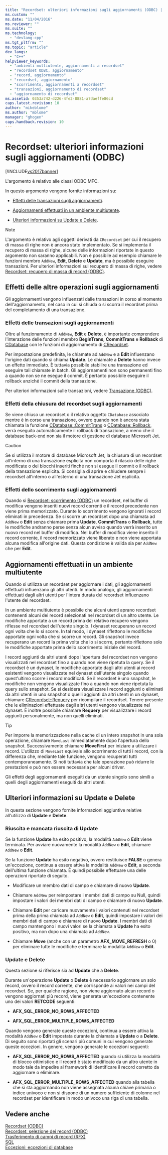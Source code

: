 ```yaml
---
title: "Recordset: ulteriori informazioni sugli aggiornamenti (ODBC) | Microsoft Docs"
ms.custom: ""
ms.date: "11/04/2016"
ms.reviewer: ""
ms.suite: ""
ms.technology: 
  - "devlang-cpp"
ms.tgt_pltfrm: ""
ms.topic: "article"
dev_langs: 
  - "C++"
helpviewer_keywords: 
  - "ambienti multiutente, aggiornamenti a recordset"
  - "recordset ODBC, aggiornamento"
  - "record, aggiornamento"
  - "recordset, aggiornamento"
  - "scorrimento, aggiornamenti a recordset"
  - "transazioni, aggiornamento di recordset"
  - "aggiornamento di recordset"
ms.assetid: 0353a742-d226-4fe2-8881-a7daeffe86cd
caps.latest.revision: 10
author: "mikeblome"
ms.author: "mblome"
manager: "ghogen"
caps.handback.revision: 10
---
```

# Recordset: ulteriori informazioni sugli aggiornamenti (ODBC)
[!INCLUDE[vs2017banner](../../assembler/inline/includes/vs2017banner.md)]

L'argomento è relativo alle classi ODBC MFC.  
  
 In questo argomento vengono fornite informazioni su:  
  
-   [Effetti delle transazioni sugli aggiornamenti](#_core_how_transactions_affect_updates).  
  
-   [Aggiornamenti effettuati in un ambiente multiutente](#_core_your_updates_and_the_updates_of_other_users).  
  
-   [Ulteriori informazioni su Update e Delete](#_core_more_about_update_and_delete).  
  
> [!NOTE]
>  L'argomento è relativo agli oggetti derivati da `CRecordset` per cui il recupero di massa di righe non è ancora stato implementato.  Se si implementa il recupero di massa di righe, alcune delle informazioni riportate in questo argomento non saranno applicabili.  Non è possibile ad esempio chiamare le funzioni membro `AddNew`, **Edit**, **Delete** e **Update**, ma è possibile eseguire transazioni.  Per ulteriori informazioni sul recupero di massa di righe, vedere [Recordset: recupero di massa di record \(ODBC\)](../../data/odbc/recordset-fetching-records-in-bulk-odbc.md).  
  
##  <a name="_core_how_other_operations_affect_updates"></a> Effetti delle altre operazioni sugli aggiornamenti  
 Gli aggiornamenti vengono influenzati dalle transazioni in corso al momento dell'aggiornamento, nel caso in cui si chiuda o si scorra il recordset prima del completamento di una transazione.  
  
###  <a name="_core_how_transactions_affect_updates"></a> Effetti delle transazioni sugli aggiornamenti  
 Oltre al funzionamento di `AddNew`, **Edit** e **Delete**, è importante comprendere l'interazione delle funzioni membro **BeginTrans**, **CommitTrans** e **Rollback** di [CDatabase](../../mfc/reference/cdatabase-class.md) con le funzioni di aggiornamento di [CRecordset](../../mfc/reference/crecordset-class.md).  
  
 Per impostazione predefinita, le chiamate ad `AddNew` e a **Edit** influenzano l'origine dati quando si chiama **Update**.  Le chiamate a **Delete** hanno invece un effetto immediato.  È tuttavia possibile stabilire una transazione ed eseguire tali chiamate in batch.  Gli aggiornamenti non sono permanenti fino a quando non se ne esegue il commit.  È pertanto possibile eseguire il rollback anziché il commit della transazione.  
  
 Per ulteriori informazioni sulle transazioni, vedere [Transazione \(ODBC\)](../../data/odbc/transaction-odbc.md).  
  
###  <a name="_core_how_closing_the_recordset_affects_updates"></a> Effetti della chiusura del recordset sugli aggiornamenti  
 Se viene chiuso un recordset o il relativo oggetto `CDatabase` associato mentre è in corso una transazione, ovvero quando non è ancora stata chiamata la funzione [CDatabase::CommitTrans](../Topic/CDatabase::CommitTrans.md) o [CDatabase::Rollback](../Topic/CDatabase::Rollback.md), verrà eseguito automaticamente il rollback di transazione, a meno che il database back\-end non sia il motore di gestione di database Microsoft Jet.  
  
> [!CAUTION]
>  Se si utilizza il motore di database Microsoft Jet, la chiusura di un recordset all'interno di una transazione esplicita non comporta il rilascio delle righe modificate o dei blocchi inseriti finché non si esegue il commit o il rollback della transazione esplicita.  Si consiglia di aprire e chiudere sempre i recordset all'interno o all'esterno di una transazione Jet esplicita.  
  
###  <a name="_core_how_scrolling_affects_updates"></a> Effetti dello scorrimento sugli aggiornamenti  
 Quando si [Recordset: scorrimento \(ODBC\)](../../data/odbc/recordset-scrolling-odbc.md) un recordset, nel buffer di modifica vengono inseriti nuovi record correnti e il record precedente non viene prima memorizzato.  Durante lo scorrimento vengono ignorati i record eliminati in precedenza.  Se si scorre un recordset dopo una chiamata ad `AddNew` o **Edit** senza chiamare prima **Update**, **CommitTrans** o **Rollback**, tutte le modifiche andranno perse senza alcun avviso quando verrà inserito un nuovo record nel buffer di modifica.  Nel buffer di modifica viene inserito il record corrente, il record memorizzato viene liberato e non viene apportata alcuna modifica all'origine dati.  Questa condizione è valida sia per `AddNew` che per **Edit**.  
  
##  <a name="_core_your_updates_and_the_updates_of_other_users"></a> Aggiornamenti effettuati in un ambiente multiutente  
 Quando si utilizza un recordset per aggiornare i dati, gli aggiornamenti effettuati influenzano gli altri utenti.  In modo analogo, gli aggiornamenti effettuati dagli altri utenti per l'intera durata del recordset influenzano l'utente del recordset.  
  
 In un ambiente multiutente è possibile che alcuni utenti aprano recordset contenenti alcuni dei record selezionati nel recordset di un altro utente.  Le modifiche apportate a un record prima del relativo recupero vengono riflesse nel recordset dell'utente singolo.  I dynaset recuperano un record ogni volta che lo si scorre. In tal modo, i dynaset riflettono le modifiche apportate ogni volta che si scorre un record.  Gli snapshot invece recuperano un record la prima volta che lo si scorre, pertanto riflettono solo le modifiche apportate prima dello scorrimento iniziale del record.  
  
 I record aggiunti da altri utenti dopo l'apertura del recordset non vengono visualizzati nel recordset fino a quando non viene ripetuta la query.  Se il recordset è un dynaset, le modifiche apportate dagli altri utenti ai record esistenti vengono visualizzate nel dynaset dell'utente singolo quando quest'ultimo scorre i record modificati.  Se il recordset è uno snapshot, le modifiche non vengono visualizzate fino a quando non viene ripetuta la query sullo snapshot.  Se si desidera visualizzare i record aggiunti o eliminati da altri utenti in uno snapshot o quelli aggiunti da altri utenti in un dynaset, chiamare [CRecordset::Requery](../Topic/CRecordset::Requery.md) per ricompilare il recordset. Tenere presente che le eliminazioni effettuate dagli altri utenti vengono visualizzate nel dynaset. È inoltre possibile chiamare **Requery** per visualizzare i record aggiunti personalmente, ma non quelli eliminati.  
  
> [!TIP]
>  Per imporre la memorizzazione nella cache di un intero snapshot in una sola operazione, chiamare `MoveLast` immediatamente dopo l'apertura dello snapshot.  Successivamente chiamare **MoveFirst** per iniziare a utilizzare i record.  L'utilizzo di `MoveLast` equivale allo scorrimento di tutti i record, con la differenza che, mediante tale funzione, vengono recuperati tutti contemporaneamente.  Si noti tuttavia che tale operazione può ridurre le prestazioni e può non essere necessaria per alcuni driver.  
  
 Gli effetti degli aggiornamenti eseguiti da un utente singolo sono simili a quelli degli aggiornamenti eseguiti da altri utenti.  
  
##  <a name="_core_more_about_update_and_delete"></a> Ulteriori informazioni su Update e Delete  
 In questa sezione vengono fornite informazioni aggiuntive relative all'utilizzo di **Update** e **Delete**.  
  
### Riuscita e mancata riuscita di Update  
 Se la funzione **Update** ha esito positivo, la modalità `AddNew` o **Edit** viene terminata.  Per avviare nuovamente la modalità `AddNew` o **Edit**, chiamare `AddNew` o **Edit**.  
  
 Se la funzione **Update** ha esito negativo, ovvero restituisce **FALSE** o genera un'eccezione, continua a essere attiva la modalità `AddNew` o **Edit**, a seconda dell'ultima funzione chiamata.  È quindi possibile effettuare una delle operazioni riportate di seguito.  
  
-   Modificare un membro dati di campo e chiamare di nuovo **Update**.  
  
-   Chiamare `AddNew` per reimpostare i membri dati di campo su Null, quindi impostare i valori dei membri dati di campo e chiamare di nuovo **Update**.  
  
-   Chiamare **Edit** per caricare nuovamente i valori contenuti nel recordset prima della prima chiamata ad `AddNew` o **Edit**, quindi impostare i valori dei membri dati di campo e chiamare di nuovo **Update**.  I membri dati di campo mantengono i nuovi valori se la chiamata a **Update** ha esito positivo, ma non dopo una chiamata ad `AddNew`.  
  
-   Chiamare **Move** \(anche con un parametro **AFX\_MOVE\_REFRESH** o 0\) per eliminare tutte le modifiche e terminare la modalità `AddNew` o **Edit**.  
  
### Update e Delete  
 Questa sezione si riferisce sia ad **Update** che a **Delete**.  
  
 Durante un'operazione **Update** o **Delete** è necessario aggiornare un solo record,  ovvero il record corrente, che corrisponde ai valori nei campi del recordset.  Se, per qualche ragione, non viene aggiornato alcun record o vengono aggiornati più record, viene generata un'eccezione contenente uno dei valori **RETCODE** seguenti:  
  
-   **AFX\_SQL\_ERROR\_NO\_ROWS\_AFFECTED**  
  
-   **AFX\_SQL\_ERROR\_MULTIPLE\_ROWS\_AFFECTED**  
  
 Quando vengono generate queste eccezioni, continua a essere attiva la modalità `AddNew` o **Edit** impostata durante la chiamata a **Update** o a **Delete**.  Di seguito sono riportati gli scenari più comuni in cui vengono generate queste eccezioni.  In genere, vengono generate le eccezioni seguenti:  
  
-   **AFX\_SQL\_ERROR\_NO\_ROWS\_AFFECTED** quando si utilizza la modalità di blocco ottimistico e il record è stato modificato da un altro utente in modo tale da impedire al framework di identificare il record corretto da aggiornare o eliminare.  
  
-   **AFX\_SQL\_ERROR\_MULTIPLE\_ROWS\_AFFECTED** quando alla tabella che si sta aggiornando non viene assegnata alcuna chiave primaria o indice univoco e non si dispone di un numero sufficiente di colonne nel recordset per identificare in modo univoco una riga di una tabella.  
  
## Vedere anche  
 [Recordset \(ODBC\)](../../data/odbc/recordset-odbc.md)   
 [Recordset: selezione dei record \(ODBC\)](../../data/odbc/recordset-how-recordsets-select-records-odbc.md)   
 [Trasferimento di campi di record \(RFX\)](../../data/odbc/record-field-exchange-rfx.md)   
 [SQL](../../data/odbc/sql.md)   
 [Eccezioni: eccezioni di database](../../mfc/exceptions-database-exceptions.md)